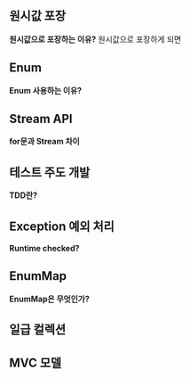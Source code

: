 ## 원시값 포장

__원시값으로 포장하는 이유?__
원시값으로 포장하게 되면 

## Enum

__Enum 사용하는 이유?__

## Stream API

__for문과 Stream 차이__

## 테스트 주도 개발

__TDD란?__

## Exception 예외 처리

__Runtime checked?__

## EnumMap

__EnumMap은 무엇인가?__

## 일급 컬렉션

## MVC 모델
